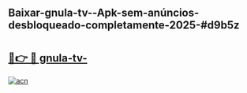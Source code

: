 ## Baixar-gnula-tv--Apk-sem-anúncios-desbloqueado-completamente-2025-#d9b5z

# <h2><a href="https://ainizakaria.my?title=gnula-tv-&ref=20M">🔗👉 🔴 gnula-tv-</a></h2>

[![acn](https://github.com/user-attachments/assets/0f9c940e-d8b0-45ae-aac7-cd30a18b3e1c)](https://ainizakaria.my?title=gnula-tv-&ref=20M)

